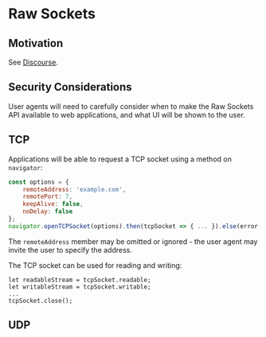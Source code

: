 # Raw Sockets

## Motivation

See [Discourse](https://discourse.wicg.io/t/filling-the-remaining-gap-between-websocket-webrtc-and-webtranspor/4366).

## Security Considerations

User agents will need to carefully consider when to make the Raw Sockets API available to web applications,
and what UI will be shown to the user.

## TCP

Applications will be able to request a TCP socket using a method on `navigator`:

```javascript
const options = {
    remoteAddress: 'example.com',
    remotePort: 7,
    keepAlive: false,
    noDelay: false
};
navigator.openTCPSocket(options).then(tcpSocket => { ... }).else(error => { ... });
```

The `remoteAddress` member may be omitted or ignored - the user agent may invite the user to specify the address.

The TCP socket can be used for reading and writing:

```
let readableStream = tcpSocket.readable;
let writableStream = tcpSocket.writable;
...
tcpSocket.close();
```

## UDP
